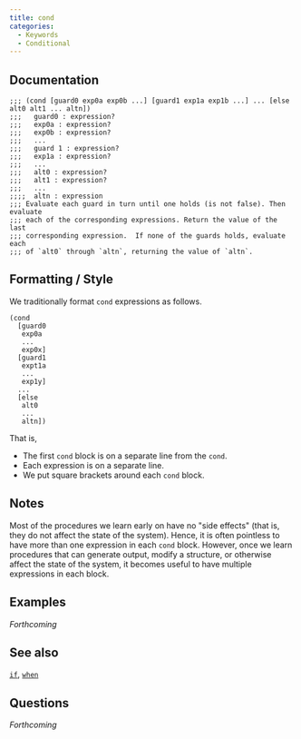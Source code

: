 ```yaml
---
title: cond
categories: 
  - Keywords
  - Conditional
---
```

## Documentation

```
;;; (cond [guard0 exp0a exp0b ...] [guard1 exp1a exp1b ...] ... [else alt0 alt1 ... altn])
;;;   guard0 : expression?
;;;   exp0a : expression?
;;;   exp0b : expression?
;;;   ...
;;;   guard 1 : expression?
;;;   exp1a : expression?
;;;   ...
;;;   alt0 : expression?
;;;   alt1 : expression?
;;;   ...
;;;;  altn : expression
;;; Evaluate each guard in turn until one holds (is not false). Then evaluate 
;;; each of the corresponding expressions. Return the value of the last
;;; corresponding expression.  If none of the guards holds, evaluate each
;;; of `alt0` through `altn`, returning the value of `altn`.
```

## Formatting / Style

We traditionally format `cond` expressions as follows.

```
(cond
  [guard0
   exp0a
   ...
   exp0x]
  [guard1
   expt1a
   ...
   exp1y]
  ...
  [else
   alt0
   ...
   altn])
```

That is, 

* The first `cond` block is on a separate line from the `cond`.
* Each expression is on a separate line.
* We put square brackets around each `cond` block.

## Notes

Most of the procedures we learn early on have no "side effects" (that is, they do not affect the state of the system). Hence, it is often pointless to have more than one expression in each `cond` block. However, once we learn procedures that can generate output, modify a structure, or otherwise affect the state of the system, it becomes useful to have multiple expressions in each block.

## Examples

_Forthcoming_

## See also

[`if`](../procs/if),
[`when`](../procs/when)

## Questions

_Forthcoming_
